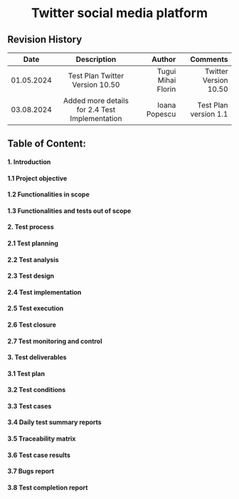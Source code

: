 <h1 align="center">Twitter social media platform</h1>

## Revision History
| Date   |      Description      |  Author |  Comments |
|----------|:-------------:|------:|------:|
| 01.05.2024 |  Test Plan Twitter Version 10.50 | Tugui Mihai Florin | Twitter Version 10.50 |
| 03.08.2024 |    Added more details for 2.4 Test Implementation    |   Ioana Popescu |   Test Plan version 1.1 |

## Table of Content:
#### 1.	Introduction
#### 1.1   Project objective
#### 1.2	 Functionalities in scope
#### 1.3	 Functionalities and tests out of scope
#### 2.	Test process
#### 2.1	Test planning
#### 2.2	Test analysis
#### 2.3	Test design
#### 2.4	Test implementation
#### 2.5	Test execution
#### 2.6	Test closure
#### 2.7	Test monitoring and control
#### 3.	Test deliverables
#### 3.1	Test plan
#### 3.2	Test conditions
#### 3.3	Test cases
#### 3.4	 Daily test summary reports
#### 3.5	Traceability matrix
#### 3.6	Test case results
#### 3.7	 Bugs report
#### 3.8	Test completion report

